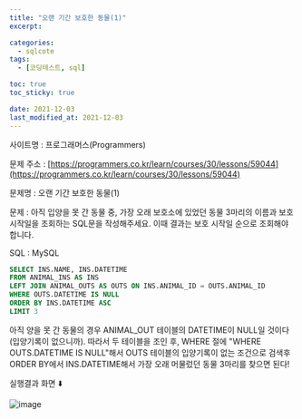```yaml
---
title: "오랜 기간 보호한 동물(1)"
excerpt:

categories:
  - sqlcote
tags:
  - [코딩테스트, sql]

toc: true
toc_sticky: true

date: 2021-12-03
last_modified_at: 2021-12-03
---
```


사이트명 : 프로그래머스(Programmers)

문제 주소 : [https://programmers.co.kr/learn/courses/30/lessons/59044](https://programmers.co.kr/learn/courses/30/lessons/59044)

문제명 : 오랜 기간 보호한 동물(1)

문제 : 아직 입양을 못 간 동물 중, 가장 오래 보호소에 있었던 동물 3마리의 이름과 보호 시작일을 조회하는 SQL문을 작성해주세요. 이때 결과는 보호 시작일 순으로 조회해야 합니다.

SQL : MySQL

```sql
SELECT INS.NAME, INS.DATETIME
FROM ANIMAL_INS AS INS
LEFT JOIN ANIMAL_OUTS AS OUTS ON INS.ANIMAL_ID = OUTS.ANIMAL_ID
WHERE OUTS.DATETIME IS NULL
ORDER BY INS.DATETIME ASC
LIMIT 3
```

아직 양을 못 간 동물의 경우 ANIMAL_OUT 테이블의 DATETIME이 NULL일 것이다 (입양기록이 없으니까). 따라서 두 테이블을 조인 후, WHERE 절에 "WHERE OUTS.DATETIME IS NULL"해서 OUTS 테이블의 입양기록이 없는 조건으로 검색후 ORDER BY에서 INS.DATETIME해서 가장 오래 머물렀던 동물 3마리를 찾으면 된다!

실행결과 화면 ⬇️

![image](https://user-images.githubusercontent.com/43924464/144545614-2946069a-2a47-4bd8-9a0e-bf523f80ba1a.png)
